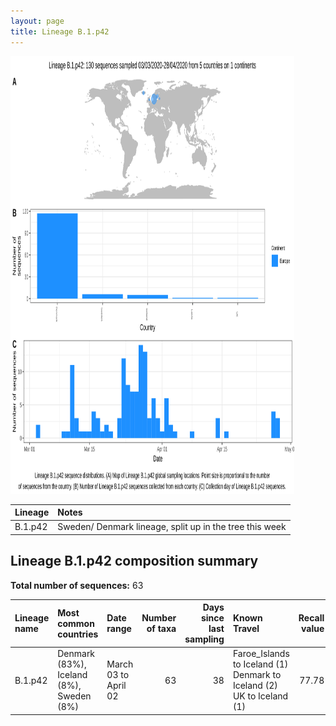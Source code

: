 ```yaml
---
layout: page
title: Lineage B.1.p42
---
```




<img src="../assets/images/B.1.p42.svg" alt="B.1.p42 lineage summary figure" width="90%" height="700px" />


| Lineage | Notes |
|:-----|:-----|
| B.1.p42 | Sweden/ Denmark lineage, split up in the tree this week |

<h2>Lineage B.1.p42 composition summary </h2>

<strong>Total number of sequences:</strong> 63

| Lineage name | Most common countries | Date range | Number of taxa |  Days since last sampling | Known Travel | Recall value |
|:-----|:-----|:-------|-------:|-------:|:---------|--------:|
| B.1.p42 | Denmark (83%), Iceland (8%), Sweden (8%) | March 03 to April 02 | 63 | 38 | Faroe_Islands to Iceland (1)<br/> Denmark to Iceland (2)<br/> UK to Iceland (1)<br/> | 77.78 |
